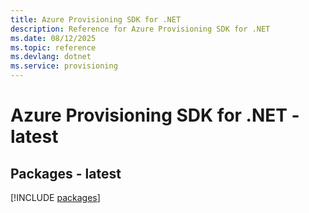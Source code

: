 ```yaml
---
title: Azure Provisioning SDK for .NET
description: Reference for Azure Provisioning SDK for .NET
ms.date: 08/12/2025
ms.topic: reference
ms.devlang: dotnet
ms.service: provisioning
---
```

# Azure Provisioning SDK for .NET - latest
## Packages - latest
[!INCLUDE [packages](provisioning-index.md)]